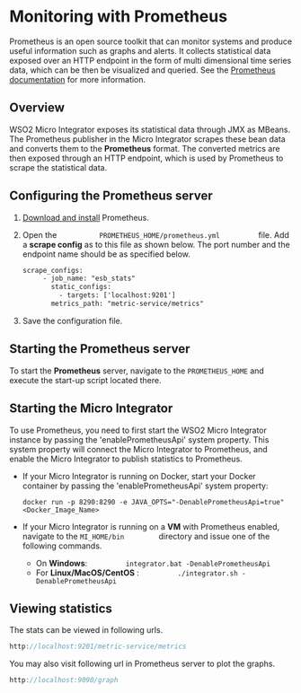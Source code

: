 # Monitoring with Prometheus

Prometheus is an open source toolkit that can monitor systems and produce useful information such as graphs and alerts. It collects statistical data exposed over an HTTP endpoint in the form of multi dimensional time series data, which can be then be visualized and queried. See the [Prometheus documentation](http://prometheus%202) for more information.

## Overview

WSO2 Micro Integrator exposes its statistical data through JMX as
MBeans. The Prometheus publisher in the Micro Integrator scrapes these bean data and
converts them to the **Prometheus** format. The converted metrics are then
exposed through an HTTP endpoint, which is used by Prometheus to scrape
the statistical data. 

## Configuring the Prometheus server

1.  [Download and install](https://prometheus.io/download/) Prometheus.
2.  Open the `           PROMETHEUS_HOME/prometheus.yml          `
    file. Add a **scrape config** as to this file as shown below. The
    port number and the endpoint name should be as specified below.

    ``` xml
    scrape_configs:
         - job_name: "esb_stats"
           static_configs:
             - targets: ['localhost:9201']
           metrics_path: "metric-service/metrics"
    ```

3.  Save the configuration file.

## Starting the Prometheus server

To start the **Prometheus** server, navigate to the `PROMETHEUS_HOME` and execute the start-up script located there.

## Starting the Micro Integrator

To use Prometheus, you need to first start the WSO2 Micro Integrator instance by passing the 'enablePrometheusApi' system property. This system property will connect the Micro Integrator to Prometheus, and enable the Micro Integrator to publish statistics to Prometheus.

- If your Micro Integrator is running on Docker, start your Docker container by passing the 'enablePrometheusApi' system property:

    ```
    docker run -p 8290:8290 -e JAVA_OPTS="-DenablePrometheusApi=true" <Docker_Image_Name>
    ```

- If your Micro Integrator is running on a **VM** with Prometheus enabled, navigate to the `MI_HOME/bin        ` directory and issue one of the following commands.

    -   On **Windows**: `          integrator.bat -DenablePrometheusApi         `
    -   For **Linux/MacOS/CentOS** : `          ./integrator.sh -DenablePrometheusApi         `

## Viewing statistics

The stats can be viewed in following urls.

``` java
http://localhost:9201/metric-service/metrics
```

You may also visit following url in Prometheus server to plot the
graphs.

``` java
http://localhost:9090/graph
```
